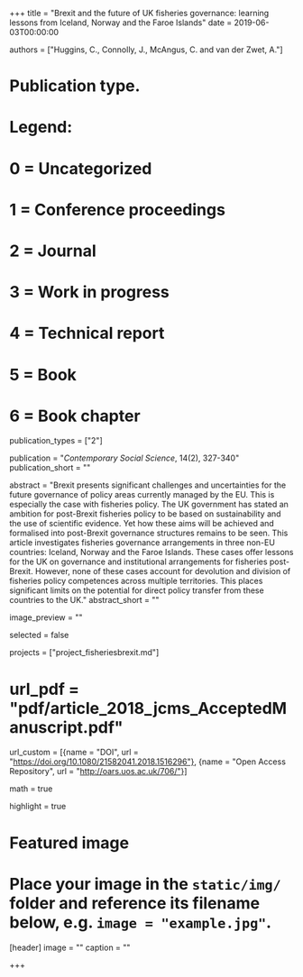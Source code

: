 +++
title = "Brexit and the future of UK fisheries governance: learning lessons from Iceland, Norway and the Faroe Islands"
date = 2019-06-03T00:00:00

authors = ["Huggins, C., Connolly, J., McAngus, C. and van der Zwet, A."]

# Publication type.
# Legend:
# 0 = Uncategorized
# 1 = Conference proceedings
# 2 = Journal
# 3 = Work in progress
# 4 = Technical report
# 5 = Book
# 6 = Book chapter
publication_types = ["2"]

publication = "*Contemporary Social Science*, 14(2), 327-340"
publication_short = ""

abstract = "Brexit presents significant challenges and uncertainties for the future governance of policy areas currently managed by the EU. This is especially the case with fisheries policy. The UK government has stated an ambition for post-Brexit fisheries policy to be based on sustainability and the use of scientific evidence. Yet how these aims will be achieved and formalised into post-Brexit governance structures remains to be seen. This article investigates fisheries governance arrangements in three non-EU countries: Iceland, Norway and the Faroe Islands. These cases offer lessons for the UK on governance and institutional arrangements for fisheries post-Brexit. However, none of these cases account for devolution and division of fisheries policy competences across multiple territories. This places significant limits on the potential for direct policy transfer from these countries to the UK."
abstract_short = ""

image_preview = ""

selected = false

projects = ["project_fisheriesbrexit.md"]

# url_pdf = "pdf/article_2018_jcms_AcceptedManuscript.pdf"

url_custom = [{name = "DOI", url = "https://doi.org/10.1080/21582041.2018.1516296"}, {name = "Open Access Repository", url = "http://oars.uos.ac.uk/706/"}]

math = true

highlight = true

# Featured image
# Place your image in the `static/img/` folder and reference its filename below, e.g. `image = "example.jpg"`.
[header]
image = ""
caption = ""

+++
